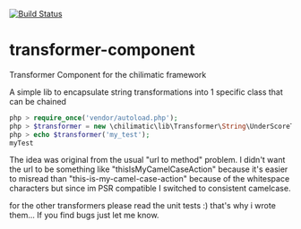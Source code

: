 [![Build Status](https://travis-ci.org/chilimatic/transformer-component.svg?branch=master)](https://travis-ci.org/chilimatic/transformer-component)
# transformer-component
Transformer Component for the chilimatic framework

A simple lib to encapsulate string transformations into 1 specific class that can be chained 

```php
php > require_once('vendor/autoload.php');
php > $transformer = new \chilimatic\lib\Transformer\String\UnderScoreToCamelCase();
php > echo $transformer('my_test');
myTest
```
The idea was original from the usual "url to method" problem. I didn't want the url to be something like "thisIsMyCamelCaseAction" because it's easier to misread than "this-is-my-camel-case-action" because of the whitespace characters but since im PSR compatible I switched to consistent camelcase.

for the other transformers please read the unit tests :) that's why i wrote them... If you find bugs just let me know.
